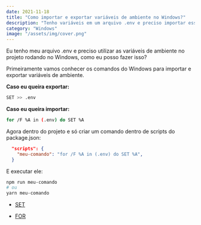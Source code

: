 ```yaml
---
date: 2021-11-18
title: "Como importar e exportar variáveis de ambiente no Windows?"
description: "Tenho variáveis em um arquivo .env e preciso importar essas variáveis de ambiente no Windows, como posso fazer isto?"
category: "Windows"
image: "/assets/img/cover.png"
---
```


Eu tenho meu arquivo .env e preciso utilizar as variáveis de ambiente no projeto rodando no Windows, como eu posso fazer isso?

Primeiramente vamos conhecer os comandos do Windows para importar e exportar variáveis de ambiente.

**Caso eu queira exportar:**

```bash
SET >> .env
```

**Caso eu queira importar:**

```bash
for /F %A in (.env) do SET %A
```

Agora dentro do projeto e só criar um comando dentro de scripts do package.json:

```json
  "scripts": {
    "meu-comando": "for /F %A in (.env) do SET %A",
  }
```

E executar ele:

```bash
npm run meu-comando
# ou
yarn meu-comando
```


- <a href="https://docs.microsoft.com/pt-br/windows-server/administration/windows-commands/set_1" target="_blank" rel="noopener noreferrer">SET</a> 

- <a href="https://docs.microsoft.com/pt-br/windows-server/administration/windows-commands/for" target="_blank" rel="noopener noreferrer">FOR</a> 
